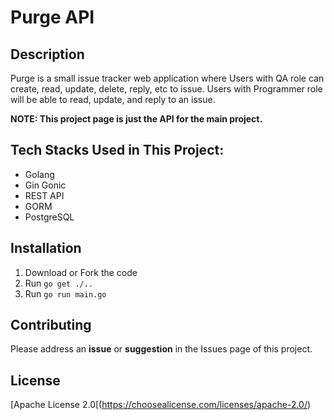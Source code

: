 # Purge API
## Description
Purge is a small issue tracker web application where Users with QA role can create, read, update, delete, reply, etc to issue. Users with Programmer role will be able to read, update, and reply to an issue.

**NOTE: This project page is just the API for the main project.**

## Tech Stacks Used in This Project:
- Golang
- Gin Gonic
- REST API
- GORM
- PostgreSQL

## Installation
1. Download or Fork the code
2. Run `go get ./..`
3. Run `go run main.go`

## Contributing
Please address an **issue** or **suggestion** in the Issues page of this project.

## License
[Apache License 2.0[(https://choosealicense.com/licenses/apache-2.0/)
